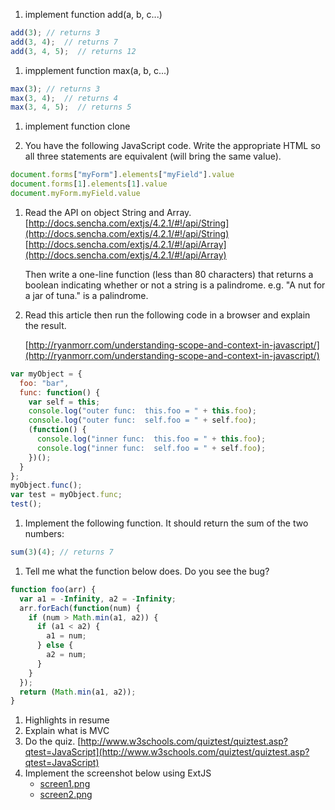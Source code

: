 1. implement function add(a, b, c...)
  ```javascript
  add(3); // returns 3
  add(3, 4);  // returns 7
  add(3, 4, 5);  // returns 12
  ```

1. impplement function max(a, b, c...)
  ```javascript
  max(3); // returns 3
  max(3, 4);  // returns 4
  max(3, 4, 5);  // returns 5
  ```

1. implement function clone

1. You have the following JavaScript code. Write the appropriate HTML so all three statements are equivalent (will bring the same value).

  ```javascript
  document.forms["myForm"].elements["myField"].value
  document.forms[1].elements[1].value
  document.myForm.myField.value
  ```

1. Read the API on object String and Array.
	[http://docs.sencha.com/extjs/4.2.1/#!/api/String](http://docs.sencha.com/extjs/4.2.1/#!/api/String)
	[http://docs.sencha.com/extjs/4.2.1/#!/api/Array](http://docs.sencha.com/extjs/4.2.1/#!/api/Array)

	Then write a one-line function (less than 80 characters) that returns a boolean indicating whether or not a string is a palindrome. e.g. "A nut for a jar of tuna." is a palindrome.

1. Read this article then run the following code in a browser and explain the result. 

	[http://ryanmorr.com/understanding-scope-and-context-in-javascript/](http://ryanmorr.com/understanding-scope-and-context-in-javascript/)

  ```javascript
  var myObject = {
    foo: "bar",
    func: function() {
      var self = this;
      console.log("outer func:  this.foo = " + this.foo);
      console.log("outer func:  self.foo = " + self.foo);
      (function() {
        console.log("inner func:  this.foo = " + this.foo);
        console.log("inner func:  self.foo = " + self.foo);
      })();
    }
  };
  myObject.func();
  var test = myObject.func;
  test();
  ```


1. Implement the following function. It should return the sum of the two numbers:
  ```javascript
  sum(3)(4); // returns 7
  ```

1. Tell me what the function below does. Do you see the bug?
  ```javascript
  function foo(arr) {
    var a1 = -Infinity, a2 = -Infinity;
    arr.forEach(function(num) {
      if (num > Math.min(a1, a2)) {
        if (a1 < a2) {
          a1 = num;
        } else {
          a2 = num;
        }
      }
    });
    return (Math.min(a1, a2));
  }
  ```

1. Highlights in resume
1. Explain what is MVC
1. Do the quiz. [http://www.w3schools.com/quiztest/quiztest.asp?qtest=JavaScript](http://www.w3schools.com/quiztest/quiztest.asp?qtest=JavaScript)
1. Implement the screenshot below using ExtJS
	* [screen1.png](img/screen1.png)
	* [screen2.png](img/screen2.png)
